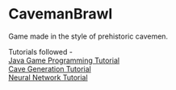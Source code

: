 # CavemanBrawl

Game made in the style of prehistoric cavemen.

Tutorials followed - <br>
[Java Game Programming Tutorial](https://www.youtube.com/playlist?list=PLah6faXAgguMnTBs3JnEJY0shAc18XYQZ) <br>
[Cave Generation Tutorial](https://www.youtube.com/playlist?list=PLFt_AvWsXl0eZgMK_DT5_biRkWXftAOf9)<br>
[Neural Network Tutorial](https://www.youtube.com/playlist?list=PLgomWLYGNl1dL1Qsmgumhcg4HOcWZMd3k)